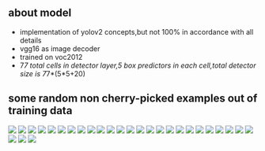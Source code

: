 ## about model
- implementation of yolov2 concepts,but not 100% in accordance with all details
- vgg16 as image decoder
- trained on voc2012
- 7*7 total cells in detector layer,5 box predictors in each cell,total detector size is 7*7*(5*5+20)

## some random non cherry-picked examples out of training data
<div>
<img src='https://user-images.githubusercontent.com/35487258/57367790-4a8c2680-71bc-11e9-9f0e-28b6942e9339.jpg'>
<img src='https://user-images.githubusercontent.com/35487258/57367791-4b24bd00-71bc-11e9-9d92-5f8b31478f1e.jpg'>
<img src='https://user-images.githubusercontent.com/35487258/57367792-4b24bd00-71bc-11e9-83ee-38595afb08eb.jpg'>
<img src='https://user-images.githubusercontent.com/35487258/57367793-4bbd5380-71bc-11e9-8e2d-4e2b003d47d4.jpg'>
<img src='https://user-images.githubusercontent.com/35487258/57367795-4c55ea00-71bc-11e9-897e-bc8965ea40b1.jpg'>
<img src='https://user-images.githubusercontent.com/35487258/57367798-4cee8080-71bc-11e9-8ca0-a1a0406436a8.jpg'>
<img src='https://user-images.githubusercontent.com/35487258/57367799-4cee8080-71bc-11e9-81ec-134f5663260a.jpg'>
<img src='https://user-images.githubusercontent.com/35487258/57367800-4e1fad80-71bc-11e9-9c54-ff38804fffec.jpg'>
<img src='https://user-images.githubusercontent.com/35487258/57367801-4e1fad80-71bc-11e9-85be-92da94a388f9.jpg'>
<img src='https://user-images.githubusercontent.com/35487258/57367802-4eb84400-71bc-11e9-9ec0-da69c0f69d81.jpg'>
<img src='https://user-images.githubusercontent.com/35487258/57367803-4f50da80-71bc-11e9-8358-433ae7b1b031.jpg'>
<img src='https://user-images.githubusercontent.com/35487258/57367804-4f50da80-71bc-11e9-866c-7c2425a09a59.jpg'>
<img src='https://user-images.githubusercontent.com/35487258/57367806-4fe97100-71bc-11e9-8909-af9cbeafe6b0.jpg'>
<img src='https://user-images.githubusercontent.com/35487258/57367809-50820780-71bc-11e9-84fa-129f89d406e8.jpg'>
<img src='https://user-images.githubusercontent.com/35487258/57367810-50820780-71bc-11e9-91d2-bd76369211af.jpg'>
<img src='https://user-images.githubusercontent.com/35487258/57367811-511a9e00-71bc-11e9-8bfa-f19a019872df.jpg'>
<img src='https://user-images.githubusercontent.com/35487258/57367813-511a9e00-71bc-11e9-90cc-db200070cd2c.jpg'>
<img src='https://user-images.githubusercontent.com/35487258/57367818-51b33480-71bc-11e9-9bb6-9b5a1ca96d7a.jpg'>
<img src='https://user-images.githubusercontent.com/35487258/57367820-524bcb00-71bc-11e9-8629-6d0069ab906e.jpg'>
<img src='https://user-images.githubusercontent.com/35487258/57367821-52e46180-71bc-11e9-974f-49ac361e1518.jpg'>
<img src='https://user-images.githubusercontent.com/35487258/57367822-52e46180-71bc-11e9-8707-47240cff2ca9.jpg'>
<img src='https://user-images.githubusercontent.com/35487258/57367825-537cf800-71bc-11e9-9e42-a4c99440b111.jpg'>
<img src='https://user-images.githubusercontent.com/35487258/57367831-5546bb80-71bc-11e9-9465-cfd044e0be71.jpg'>
<img src='https://user-images.githubusercontent.com/35487258/57367834-5546bb80-71bc-11e9-91bc-059b8687c97d.jpg'>
<img src='https://user-images.githubusercontent.com/35487258/57367835-55df5200-71bc-11e9-9557-79df9d799a5a.jpg'>
<img src='https://user-images.githubusercontent.com/35487258/57367836-5677e880-71bc-11e9-934e-b29a1d914516.jpg'>
<img src='https://user-images.githubusercontent.com/35487258/57367838-5677e880-71bc-11e9-9671-7d9ed391aec1.jpg'>
<img src='https://user-images.githubusercontent.com/35487258/57367839-57a91580-71bc-11e9-9a06-29a799e7cbf0.jpg'>
</div>
